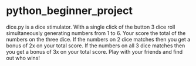# python_beginner_project

dice.py is a dice stimulator. With a single click of the button 3 dice roll simultaneously generating numbers from 1 to 6. Your score the total of the numbers on the three dice. If the numbers on 2 dice matches then you get a bonus of 2x on your total score. If the numbers on all 3 dice matches then you get a bonus of 3x on your total score. Play with your friends and find out who wins!
